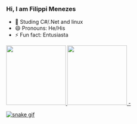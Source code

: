 ### Hi, I am Filippi Menezes


- 🌱 Studing C#/.Net and linux
- 😄 Pronouns: He/His
- ⚡ Fun fact: Entusiasta
 <div>
 <a href="https://github.com/FilippiMnz">
   <img height="160em" src="https://github-readme-stats.vercel.app/api?username=FilippiMnz&show_icons=true&theme=dracula&include_all_commits=true&count_private=true"/>
  <img height="160em" src="https://github-readme-stats.vercel.app/api/top-langs/?username=FilippiMnz&layout=compact&langs_count=7&theme=dracula"/>
  - </div>

![snake gif](https://github.com/FilippiMnz/FilippiMnz/blob/output/github-contribution-grid-snake.svg)
